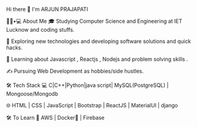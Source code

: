 Hi there 👋
I'm ARJUN PRAJAPATI

👨🏻•💻 About Me
🎓   Studying Computer Science and Engineering at IET Lucknow and coding stuffs.

🤔   Exploring new technologies and developing software solutions and quick hacks.

🌱   Learning about Javascript , Reactjs , Nodejs and problem solving skills .

✍️   Pursuing Web Development as hobbies/side hustles.

🛠 Tech Stack
💻   C|C++|Python|java script| MySQL(PostgreSQL) | Mongoose/Mongodb

🌐   HTML | CSS | JavaScript | Bootstrap | ReactJS | MaterialUI | django

🛠 To Learn
🔧   AWS | Docker🐳 | Firebase

